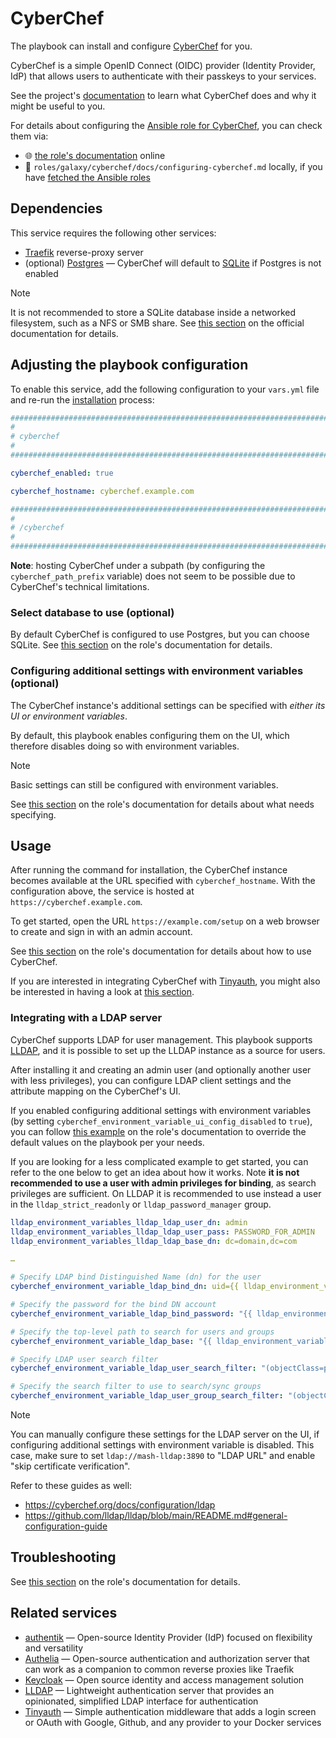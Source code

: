 <!--
SPDX-FileCopyrightText: 2020 - 2024 MDAD project contributors
SPDX-FileCopyrightText: 2020 - 2024 Slavi Pantaleev
SPDX-FileCopyrightText: 2020 Aaron Raimist
SPDX-FileCopyrightText: 2020 Chris van Dijk
SPDX-FileCopyrightText: 2020 Dominik Zajac
SPDX-FileCopyrightText: 2020 Mickaël Cornière
SPDX-FileCopyrightText: 2022 François Darveau
SPDX-FileCopyrightText: 2022 Julian Foad
SPDX-FileCopyrightText: 2022 Warren Bailey
SPDX-FileCopyrightText: 2023 Antonis Christofides
SPDX-FileCopyrightText: 2023 Felix Stupp
SPDX-FileCopyrightText: 2023 Julian-Samuel Gebühr
SPDX-FileCopyrightText: 2023 Pierre 'McFly' Marty
SPDX-FileCopyrightText: 2024 - 2025 Suguru Hirahara

SPDX-License-Identifier: AGPL-3.0-or-later
-->

# CyberChef

The playbook can install and configure [CyberChef](https://cyberchef.org) for you.

CyberChef is a simple OpenID Connect (OIDC) provider (Identity Provider, IdP) that allows users to authenticate with their passkeys to your services.

See the project's [documentation](https://cyberchef.org/docs/) to learn what CyberChef does and why it might be useful to you.

For details about configuring the [Ansible role for CyberChef](https://codeberg.org/acioustick/ansible-role-cyberchef), you can check them via:
- 🌐 [the role's documentation](https://codeberg.org/acioustick/ansible-role-cyberchef/src/branch/master/docs/configuring-cyberchef.md) online
- 📁 `roles/galaxy/cyberchef/docs/configuring-cyberchef.md` locally, if you have [fetched the Ansible roles](../installing.md)

## Dependencies

This service requires the following other services:

- [Traefik](traefik.md) reverse-proxy server
- (optional) [Postgres](postgres.md) — CyberChef will default to [SQLite](https://www.sqlite.org/) if Postgres is not enabled

>[!NOTE]
> It is not recommended to store a SQLite database inside a networked filesystem, such as a NFS or SMB share. See [this section](https://cyberchef.org/docs/configuration/environment-variables#database-connection-string) on the official documentation for details.

## Adjusting the playbook configuration

To enable this service, add the following configuration to your `vars.yml` file and re-run the [installation](../installing.md) process:

```yaml
########################################################################
#                                                                      #
# cyberchef                                                            #
#                                                                      #
########################################################################

cyberchef_enabled: true

cyberchef_hostname: cyberchef.example.com

########################################################################
#                                                                      #
# /cyberchef                                                           #
#                                                                      #
########################################################################
```

**Note**: hosting CyberChef under a subpath (by configuring the `cyberchef_path_prefix` variable) does not seem to be possible due to CyberChef's technical limitations.

### Select database to use (optional)

By default CyberChef is configured to use Postgres, but you can choose SQLite. See [this section](https://codeberg.org/acioustick/ansible-role-cyberchef/src/branch/master/docs/configuring-cyberchef.md#specify-database-optional) on the role's documentation for details.

### Configuring additional settings with environment variables (optional)

The CyberChef instance's additional settings can be specified with *either its UI or environment variables*.

By default, this playbook enables configuring them on the UI, which therefore disables doing so with environment variables.

>[!NOTE]
> Basic settings can still be configured with environment variables.

See [this section](https://codeberg.org/acioustick/ansible-role-cyberchef/src/branch/master/docs/configuring-cyberchef.md#enable-or-disable-overriding-ui-configuration-with-environment-variables) on the role's documentation for details about what needs specifying.

## Usage

After running the command for installation, the CyberChef instance becomes available at the URL specified with `cyberchef_hostname`. With the configuration above, the service is hosted at `https://cyberchef.example.com`.

To get started, open the URL `https://example.com/setup` on a web browser to create and sign in with an admin account.

See [this section](https://codeberg.org/acioustick/ansible-role-cyberchef/src/branch/master/docs/configuring-cyberchef.md#usage) on the role's documentation for details about how to use CyberChef.

If you are interested in integrating CyberChef with [Tinyauth](https://tinyauth.app), you might also be interested in having a look at [this section](tinyauth.md#integrating-with-cyberchef).

### Integrating with a LDAP server

CyberChef supports LDAP for user management. This playbook supports [LLDAP](lldap.md), and it is possible to set up the LLDAP instance as a source for users.

After installing it and creating an admin user (and optionally another user with less privileges), you can configure LDAP client settings and the attribute mapping on the CyberChef's UI.

If you enabled configuring additional settings with environment variables (by setting `cyberchef_environment_variable_ui_config_disabled` to `true`), you can follow [this example](https://codeberg.org/acioustick/ansible-role-cyberchef/src/branch/develop/docs/configuring-cyberchef.md#configure-ldap-server-settings-with-environment-variables-optional) on the role's documentation to override the default values on the playbook per your needs.

If you are looking for a less complicated example to get started, you can refer to the one below to get an idea about how it works. Note **it is not recommended to use a user with admin privileges for binding**, as search privileges are sufficient. On LLDAP it is recommended to use instead a user in the `lldap_strict_readonly` or `lldap_password_manager` group.

```yaml
lldap_environment_variables_lldap_ldap_user_dn: admin
lldap_environment_variables_lldap_ldap_user_pass: PASSWORD_FOR_ADMIN
lldap_environment_variables_lldap_ldap_base_dn: dc=domain,dc=com

…

# Specify LDAP bind Distinguished Name (dn) for the user
cyberchef_environment_variable_ldap_bind_dn: uid={{ lldap_environment_variables_lldap_ldap_user_dn }},ou=people,{{ lldap_environment_variables_lldap_ldap_base_dn }}

# Specify the password for the bind DN account
cyberchef_environment_variable_ldap_bind_password: "{{ lldap_environment_variables_lldap_ldap_user_pass }}"

# Specify the top-level path to search for users and groups
cyberchef_environment_variable_ldap_base: "{{ lldap_environment_variables_lldap_ldap_base_dn }}"

# Specify LDAP user search filter
cyberchef_environment_variable_ldap_user_search_filter: "(objectClass=person)"

# Specify the search filter to use to search/sync groups
cyberchef_environment_variable_ldap_user_group_search_filter: "(objectClass=groupOfNames)"
```

>[!NOTE]
> You can manually configure these settings for the LDAP server on the UI, if configuring additional settings with environment variable is disabled. This case, make sure to set `ldap://mash-lldap:3890` to "LDAP URL" and enable "skip certificate verification".

Refer to these guides as well:

- <https://cyberchef.org/docs/configuration/ldap>
- <https://github.com/lldap/lldap/blob/main/README.md#general-configuration-guide>

## Troubleshooting

See [this section](https://codeberg.org/acioustick/ansible-role-cyberchef/src/branch/master/docs/configuring-cyberchef.md#troubleshooting) on the role's documentation for details.

## Related services

- [authentik](authentik.md) — Open-source Identity Provider (IdP) focused on flexibility and versatility
- [Authelia](authelia.md) — Open-source authentication and authorization server that can work as a companion to common reverse proxies like Traefik
- [Keycloak](keycloak.md) — Open source identity and access management solution
- [LLDAP](lldap.md) — Lightweight authentication server that provides an opinionated, simplified LDAP interface for authentication
- [Tinyauth](tinyauth.md) — Simple authentication middleware that adds a login screen or OAuth with Google, Github, and any provider to your Docker services

